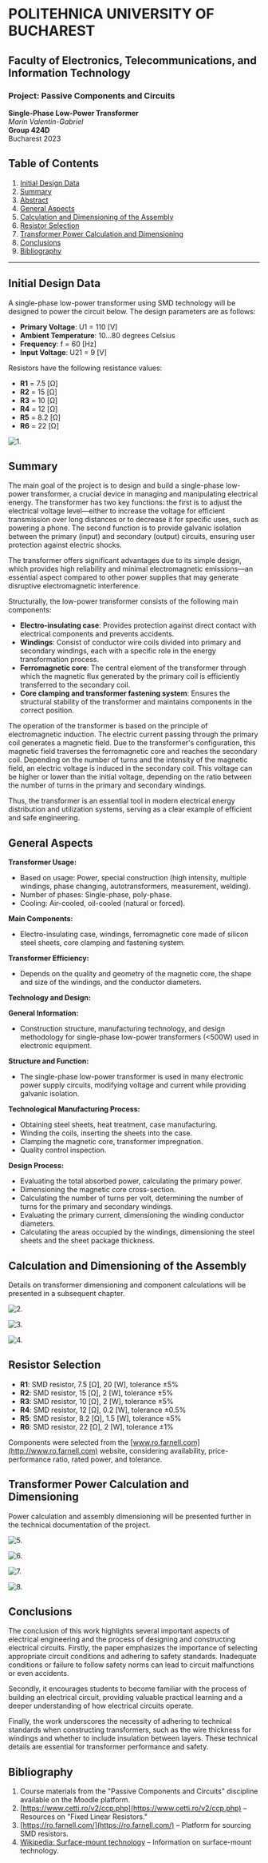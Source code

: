 # POLITEHNICA UNIVERSITY OF BUCHAREST
## Faculty of Electronics, Telecommunications, and Information Technology
### Project: Passive Components and Circuits
**Single-Phase Low-Power Transformer**  
*Marin Valentin-Gabriel*  
**Group 424D**  
Bucharest 2023

## Table of Contents

1. [Initial Design Data](#initial-design-data)  
2. [Summary](#summary)  
3. [Abstract](#abstract)  
4. [General Aspects](#general-aspects)  
5. [Calculation and Dimensioning of the Assembly](#calculation-and-dimensioning-of-the-assembly)  
6. [Resistor Selection](#resistor-selection)  
7. [Transformer Power Calculation and Dimensioning](#transformer-power-calculation-and-dimensioning)  
8. [Conclusions](#conclusions)  
9. [Bibliography](#bibliography)

---

## Initial Design Data

A single-phase low-power transformer using SMD technology will be designed to power the circuit below. The design parameters are as follows:

- **Primary Voltage**: U1 = 110 [V]
- **Ambient Temperature**: 10...80 degrees Celsius
- **Frequency**: f = 60 [Hz]
- **Input Voltage**: U21 = 9 [V]

Resistors have the following resistance values:
- **R1** = 7.5 [Ω]
- **R2** = 15 [Ω]
- **R3** = 10 [Ω]
- **R4** = 12 [Ω]
- **R5** = 8.2 [Ω]
- **R6** = 22 [Ω]

![1.](img/p1.jpg?raw=true "Title")

## Summary

The main goal of the project is to design and build a single-phase low-power transformer, a crucial device in managing and manipulating electrical energy. The transformer has two key functions: the first is to adjust the electrical voltage level—either to increase the voltage for efficient transmission over long distances or to decrease it for specific uses, such as powering a phone. The second function is to provide galvanic isolation between the primary (input) and secondary (output) circuits, ensuring user protection against electric shocks.

The transformer offers significant advantages due to its simple design, which provides high reliability and minimal electromagnetic emissions—an essential aspect compared to other power supplies that may generate disruptive electromagnetic interference.

Structurally, the low-power transformer consists of the following main components:

- **Electro-insulating case**: Provides protection against direct contact with electrical components and prevents accidents.
- **Windings**: Consist of conductor wire coils divided into primary and secondary windings, each with a specific role in the energy transformation process.
- **Ferromagnetic core**: The central element of the transformer through which the magnetic flux generated by the primary coil is efficiently transferred to the secondary coil.
- **Core clamping and transformer fastening system**: Ensures the structural stability of the transformer and maintains components in the correct position.

The operation of the transformer is based on the principle of electromagnetic induction. The electric current passing through the primary coil generates a magnetic field. Due to the transformer's configuration, this magnetic field traverses the ferromagnetic core and reaches the secondary coil. Depending on the number of turns and the intensity of the magnetic field, an electric voltage is induced in the secondary coil. This voltage can be higher or lower than the initial voltage, depending on the ratio between the number of turns in the primary and secondary windings.

Thus, the transformer is an essential tool in modern electrical energy distribution and utilization systems, serving as a clear example of efficient and safe engineering.

## General Aspects

**Transformer Usage:**
- Based on usage: Power, special construction (high intensity, multiple windings, phase changing, autotransformers, measurement, welding).
- Number of phases: Single-phase, poly-phase.
- Cooling: Air-cooled, oil-cooled (natural or forced).

**Main Components:**
- Electro-insulating case, windings, ferromagnetic core made of silicon steel sheets, core clamping and fastening system.

**Transformer Efficiency:**
- Depends on the quality and geometry of the magnetic core, the shape and size of the windings, and the conductor diameters.

**Technology and Design:**

**General Information:**
- Construction structure, manufacturing technology, and design methodology for single-phase low-power transformers (<500W) used in electronic equipment.

**Structure and Function:**
- The single-phase low-power transformer is used in many electronic power supply circuits, modifying voltage and current while providing galvanic isolation.

**Technological Manufacturing Process:**
- Obtaining steel sheets, heat treatment, case manufacturing.
- Winding the coils, inserting the sheets into the case.
- Clamping the magnetic core, transformer impregnation.
- Quality control inspection.

**Design Process:**
- Evaluating the total absorbed power, calculating the primary power.
- Dimensioning the magnetic core cross-section.
- Calculating the number of turns per volt, determining the number of turns for the primary and secondary windings.
- Evaluating the primary current, dimensioning the winding conductor diameters.
- Calculating the areas occupied by the windings, dimensioning the steel sheets and the sheet package thickness.

## Calculation and Dimensioning of the Assembly

Details on transformer dimensioning and component calculations will be presented in a subsequent chapter.

![2.](img/p2.jpg?raw=true "Title")

![3.](img/p3.jpg?raw=true "Title")

![4.](img/p4.jpg?raw=true "Title")

## Resistor Selection

- **R1**: SMD resistor, 7.5 [Ω], 20 [W], tolerance ±5%
- **R2**: SMD resistor, 15 [Ω], 2 [W], tolerance ±5%
- **R3**: SMD resistor, 10 [Ω], 2 [W], tolerance ±5%
- **R4**: SMD resistor, 12 [Ω], 0.2 [W], tolerance ±0.5%
- **R5**: SMD resistor, 8.2 [Ω], 1.5 [W], tolerance ±5%
- **R6**: SMD resistor, 22 [Ω], 2 [W], tolerance ±1%

Components were selected from the [www.ro.farnell.com](http://www.ro.farnell.com) website, considering availability, price-performance ratio, rated power, and tolerance.

## Transformer Power Calculation and Dimensioning

Power calculation and assembly dimensioning will be presented further in the technical documentation of the project.

![5.](img/p5.jpg?raw=true "Title")

![6.](img/p6.jpg?raw=true "Title")

![7.](img/p7.jpg?raw=true "Title")

![8.](img/p8.jpg?raw=true "Title")

## Conclusions

The conclusion of this work highlights several important aspects of electrical engineering and the process of designing and constructing electrical circuits. Firstly, the paper emphasizes the importance of selecting appropriate circuit conditions and adhering to safety standards. Inadequate conditions or failure to follow safety norms can lead to circuit malfunctions or even accidents.

Secondly, it encourages students to become familiar with the process of building an electrical circuit, providing valuable practical learning and a deeper understanding of how electrical circuits operate.

Finally, the work underscores the necessity of adhering to technical standards when constructing transformers, such as the wire thickness for windings and whether to include insulation between layers. These technical details are essential for transformer performance and safety.

## Bibliography

1. Course materials from the "Passive Components and Circuits" discipline available on the Moodle platform.
2. [https://www.cetti.ro/v2/ccp.php](https://www.cetti.ro/v2/ccp.php) – Resources on "Fixed Linear Resistors."
3. [https://ro.farnell.com/](https://ro.farnell.com/) – Platform for sourcing SMD resistors.
4. [Wikipedia: Surface-mount technology](https://en.wikipedia.org/wiki/Surface-mount_technology) – Information on surface-mount technology.
